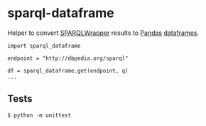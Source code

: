 # sparql-dataframe

Helper to convert [SPARQLWrapper](https://github.com/RDFLib/sparqlwrapper) results to [Pandas](https://pandas.pydata.org/) [dataframes](https://pandas.pydata.org/pandas-docs/stable/generated/pandas.DataFrame.html).

```
import sparql_dataframe

endpoint = "http://dbpedia.org/sparql"

df = sparql_dataframe.get(endpoint, q)
...
```


## Tests

```
$ python -m unittest
```
